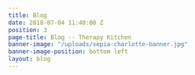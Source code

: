 ```yaml
---
title: Blog
date: 2018-07-04 11:40:00 Z
position: 3
page-title: Blog -- Therapy Kitchen
banner-image: "/uploads/sepia-charlotte-banner.jpg"
banner-image-position: bottom left
layout: blog
---
```


